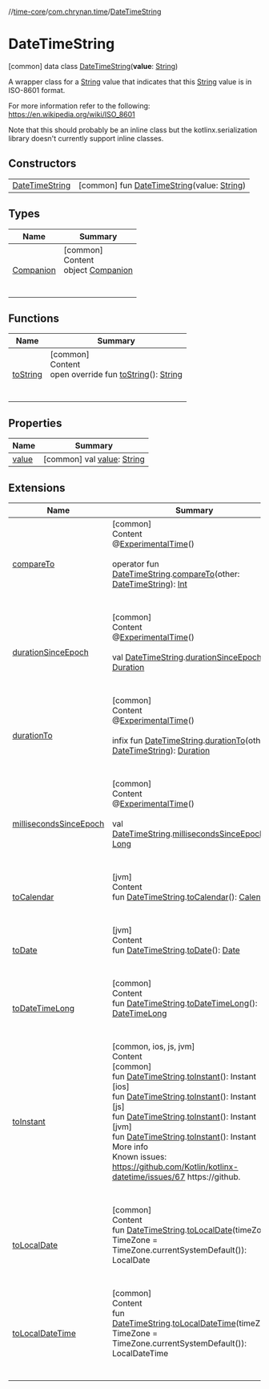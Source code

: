 //[time-core](../../../index.md)/[com.chrynan.time](../index.md)/[DateTimeString](index.md)



# DateTimeString  
 [common] data class [DateTimeString](index.md)(**value**: [String](https://kotlinlang.org/api/latest/jvm/stdlib/kotlin/-string/index.html))

A wrapper class for a [String](https://kotlinlang.org/api/latest/jvm/stdlib/kotlin/-string/index.html) value that indicates that this [String](https://kotlinlang.org/api/latest/jvm/stdlib/kotlin/-string/index.html) value is in ISO-8601 format.



For more information refer to the following: https://en.wikipedia.org/wiki/ISO_8601



Note that this should probably be an inline class but the kotlinx.serialization library doesn't currently support inline classes.

   


## Constructors  
  
| | |
|---|---|
| <a name="com.chrynan.time/DateTimeString/DateTimeString/#kotlin.String/PointingToDeclaration/"></a>[DateTimeString](-date-time-string.md)| <a name="com.chrynan.time/DateTimeString/DateTimeString/#kotlin.String/PointingToDeclaration/"></a> [common] fun [DateTimeString](-date-time-string.md)(value: [String](https://kotlinlang.org/api/latest/jvm/stdlib/kotlin/-string/index.html))   <br>|


## Types  
  
|  Name |  Summary | 
|---|---|
| <a name="com.chrynan.time/DateTimeString.Companion///PointingToDeclaration/"></a>[Companion](-companion/index.md)| <a name="com.chrynan.time/DateTimeString.Companion///PointingToDeclaration/"></a>[common]  <br>Content  <br>object [Companion](-companion/index.md)  <br><br><br>|


## Functions  
  
|  Name |  Summary | 
|---|---|
| <a name="com.chrynan.time/DateTimeString/toString/#/PointingToDeclaration/"></a>[toString](to-string.md)| <a name="com.chrynan.time/DateTimeString/toString/#/PointingToDeclaration/"></a>[common]  <br>Content  <br>open override fun [toString](to-string.md)(): [String](https://kotlinlang.org/api/latest/jvm/stdlib/kotlin/-string/index.html)  <br><br><br>|


## Properties  
  
|  Name |  Summary | 
|---|---|
| <a name="com.chrynan.time/DateTimeString/value/#/PointingToDeclaration/"></a>[value](value.md)| <a name="com.chrynan.time/DateTimeString/value/#/PointingToDeclaration/"></a> [common] val [value](value.md): [String](https://kotlinlang.org/api/latest/jvm/stdlib/kotlin/-string/index.html)   <br>|


## Extensions  
  
|  Name |  Summary | 
|---|---|
| <a name="com.chrynan.time//compareTo/com.chrynan.time.DateTimeString#com.chrynan.time.DateTimeString/PointingToDeclaration/"></a>[compareTo](../compare-to.md)| <a name="com.chrynan.time//compareTo/com.chrynan.time.DateTimeString#com.chrynan.time.DateTimeString/PointingToDeclaration/"></a>[common]  <br>Content  <br>@[ExperimentalTime](https://kotlinlang.org/api/latest/jvm/stdlib/kotlin.time/-experimental-time/index.html)()  <br>  <br>operator fun [DateTimeString](index.md).[compareTo](../compare-to.md)(other: [DateTimeString](index.md)): [Int](https://kotlinlang.org/api/latest/jvm/stdlib/kotlin/-int/index.html)  <br><br><br>|
| <a name="com.chrynan.time//durationSinceEpoch/com.chrynan.time.DateTimeString#/PointingToDeclaration/"></a>[durationSinceEpoch](../duration-since-epoch.md)| <a name="com.chrynan.time//durationSinceEpoch/com.chrynan.time.DateTimeString#/PointingToDeclaration/"></a>[common]  <br>Content  <br>@[ExperimentalTime](https://kotlinlang.org/api/latest/jvm/stdlib/kotlin.time/-experimental-time/index.html)()  <br>  <br>val [DateTimeString](index.md).[durationSinceEpoch](../duration-since-epoch.md): [Duration](https://kotlinlang.org/api/latest/jvm/stdlib/kotlin.time/-duration/index.html)  <br><br><br>|
| <a name="com.chrynan.time//durationTo/com.chrynan.time.DateTimeString#com.chrynan.time.DateTimeString/PointingToDeclaration/"></a>[durationTo](../duration-to.md)| <a name="com.chrynan.time//durationTo/com.chrynan.time.DateTimeString#com.chrynan.time.DateTimeString/PointingToDeclaration/"></a>[common]  <br>Content  <br>@[ExperimentalTime](https://kotlinlang.org/api/latest/jvm/stdlib/kotlin.time/-experimental-time/index.html)()  <br>  <br>infix fun [DateTimeString](index.md).[durationTo](../duration-to.md)(other: [DateTimeString](index.md)): [Duration](https://kotlinlang.org/api/latest/jvm/stdlib/kotlin.time/-duration/index.html)  <br><br><br>|
| <a name="com.chrynan.time//millisecondsSinceEpoch/com.chrynan.time.DateTimeString#/PointingToDeclaration/"></a>[millisecondsSinceEpoch](../milliseconds-since-epoch.md)| <a name="com.chrynan.time//millisecondsSinceEpoch/com.chrynan.time.DateTimeString#/PointingToDeclaration/"></a>[common]  <br>Content  <br>@[ExperimentalTime](https://kotlinlang.org/api/latest/jvm/stdlib/kotlin.time/-experimental-time/index.html)()  <br>  <br>val [DateTimeString](index.md).[millisecondsSinceEpoch](../milliseconds-since-epoch.md): [Long](https://kotlinlang.org/api/latest/jvm/stdlib/kotlin/-long/index.html)  <br><br><br>|
| <a name="com.chrynan.time//toCalendar/com.chrynan.time.DateTimeString#/PointingToDeclaration/"></a>[toCalendar](../to-calendar.md)| <a name="com.chrynan.time//toCalendar/com.chrynan.time.DateTimeString#/PointingToDeclaration/"></a>[jvm]  <br>Content  <br>fun [DateTimeString](index.md#%5Bcom.chrynan.time%2FDateTimeString%2F%2F%2FPointingToDeclaration%2F%5D%2FExtensions%2F-1506734136).[toCalendar](../to-calendar.md)(): [Calendar](https://docs.oracle.com/javase/8/docs/api/java/util/Calendar.html)  <br><br><br>|
| <a name="com.chrynan.time//toDate/com.chrynan.time.DateTimeString#/PointingToDeclaration/"></a>[toDate](../to-date.md)| <a name="com.chrynan.time//toDate/com.chrynan.time.DateTimeString#/PointingToDeclaration/"></a>[jvm]  <br>Content  <br>fun [DateTimeString](index.md#%5Bcom.chrynan.time%2FDateTimeString%2F%2F%2FPointingToDeclaration%2F%5D%2FExtensions%2F-1506734136).[toDate](../to-date.md)(): [Date](https://docs.oracle.com/javase/8/docs/api/java/util/Date.html)  <br><br><br>|
| <a name="com.chrynan.time//toDateTimeLong/com.chrynan.time.DateTimeString#/PointingToDeclaration/"></a>[toDateTimeLong](../to-date-time-long.md)| <a name="com.chrynan.time//toDateTimeLong/com.chrynan.time.DateTimeString#/PointingToDeclaration/"></a>[common]  <br>Content  <br>fun [DateTimeString](index.md).[toDateTimeLong](../to-date-time-long.md)(): [DateTimeLong](../-date-time-long/index.md)  <br><br><br>|
| <a name="com.chrynan.time//toInstant/com.chrynan.time.DateTimeString#/PointingToDeclaration/"></a>[toInstant](../../../../time-core/time-core/com.chrynan.time/to-instant.md)| <a name="com.chrynan.time//toInstant/com.chrynan.time.DateTimeString#/PointingToDeclaration/"></a>[common, ios, js, jvm]  <br>Content  <br>[common]  <br>fun [DateTimeString](index.md).[toInstant](../to-instant.md)(): Instant  <br>[ios]  <br>fun [DateTimeString](index.md#%5Bcom.chrynan.time%2FDateTimeString%2F%2F%2FPointingToDeclaration%2F%5D%2FExtensions%2F-2008944961).[toInstant](index.md#%5Bcom.chrynan.time%2F%2FtoInstant%2Fcom.chrynan.time.DateTimeString%23%2FPointingToDeclaration%2F%5D%2FExtensions%2F-2008944961)(): Instant  <br>[js]  <br>fun [DateTimeString](index.md#%5Bcom.chrynan.time%2FDateTimeString%2F%2F%2FPointingToDeclaration%2F%5D%2FExtensions%2F-1190311339).[toInstant](index.md#%5Bcom.chrynan.time%2F%2FtoInstant%2Fcom.chrynan.time.DateTimeString%23%2FPointingToDeclaration%2F%5D%2FExtensions%2F-1190311339)(): Instant  <br>[jvm]  <br>fun [DateTimeString](index.md#%5Bcom.chrynan.time%2FDateTimeString%2F%2F%2FPointingToDeclaration%2F%5D%2FExtensions%2F-1506734136).[toInstant](index.md#%5Bcom.chrynan.time%2F%2FtoInstant%2Fcom.chrynan.time.DateTimeString%23%2FPointingToDeclaration%2F%5D%2FExtensions%2F-1506734136)(): Instant  <br>More info  <br>Known issues: https://github.com/Kotlin/kotlinx-datetime/issues/67 https://github.  <br><br><br>|
| <a name="com.chrynan.time//toLocalDate/com.chrynan.time.DateTimeString#kotlinx.datetime.TimeZone/PointingToDeclaration/"></a>[toLocalDate](../to-local-date.md)| <a name="com.chrynan.time//toLocalDate/com.chrynan.time.DateTimeString#kotlinx.datetime.TimeZone/PointingToDeclaration/"></a>[common]  <br>Content  <br>fun [DateTimeString](index.md).[toLocalDate](../to-local-date.md)(timeZone: TimeZone = TimeZone.currentSystemDefault()): LocalDate  <br><br><br>|
| <a name="com.chrynan.time//toLocalDateTime/com.chrynan.time.DateTimeString#kotlinx.datetime.TimeZone/PointingToDeclaration/"></a>[toLocalDateTime](../to-local-date-time.md)| <a name="com.chrynan.time//toLocalDateTime/com.chrynan.time.DateTimeString#kotlinx.datetime.TimeZone/PointingToDeclaration/"></a>[common]  <br>Content  <br>fun [DateTimeString](index.md).[toLocalDateTime](../to-local-date-time.md)(timeZone: TimeZone = TimeZone.currentSystemDefault()): LocalDateTime  <br><br><br>|

